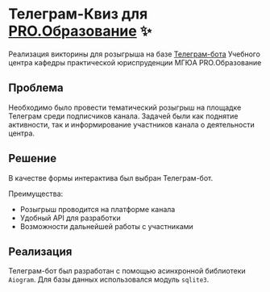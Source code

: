 # Телеграм-Квиз для [PRO.Образование](https://t.me/PRO_Education_msal) :sparkles:
Реализация викторины для розыгрыша на базе [Телеграм-бота](https://t.me/ProEducationMSALBot) Учебного центра кафедры практической юриспруденции МГЮА PRO.Образование 

## Проблема
Необходимо было провести тематический розыгрыш на площадке Телеграм среди подписчиков канала. Задачей были как поднятие активности, так и информирование участников канала о деятельности центра. 

## Решение
В качестве формы интерактива был выбран Телеграм-бот. 

Преимущества:
- Розыгрыш проводится на платформе канала
- Удобный API для разработки 
- Возможности дальнейшей работы с участниками

## Реализация
Телеграм-бот был разработан с помощью асинхронной библиотеки `Aiogram`. Для базы данных использовался модуль `sqlite3`.
